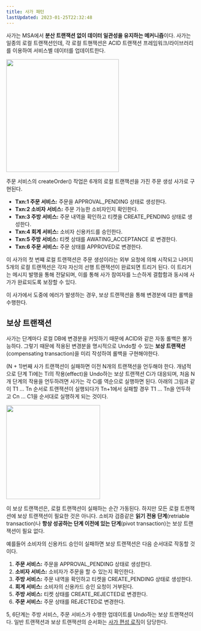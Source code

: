 ```yaml
---
title: 사가 패턴
lastUpdated: 2023-01-25T22:32:48
---
```


사가는 MSA에서 **분산 트랜잭션 없이 데이터 일관성을 유지하는 메커니즘**이다. 사가는 일종의 로컬 트랜잭션인데, 각 로컬 트핸잭션은 ACID 트랜잭션 프레임워크/라이브러리를 이용하여 서비스별 데이터를 업데이트한다.

<img height=300px src="https://user-images.githubusercontent.com/81006587/214555623-392aa90b-891a-4414-b9f2-5ec3b57275ae.png"/>

주문 서비스의 createOrder() 작업은 6개의 로컬 트랜잭션을 가진 주문 생성 사가로 구현된다.

- **Txn:1 주문 서비스:** 주문을 APPROVAL_PENDING 상태로 생성한다. 
- **Txn:2 소비자 서비스:** 주문 가능한 소비자인지 확인한다.
- **Txn:3 주방 서비스:** 주문 내역을 확인하고 티켓을 CREATE_PENDING 상태로 생성한다.
- **Txn:4 회계 서비스:** 소비자 신용카드를 승인한다.
- **Txn:5 주방 서비스:** 티켓 상태를 AWATING_ACCEPTANCE 로 변경한다.
- **Txn:6 주문 서비스:** 주문 상태를 APPROVED로 변경한다.

이 사가의 첫 번쨰 로컬 트랜잭션은 주문 생성이라는 외부 요청에 의해 시작되고 나머지 5개의 로컬 트랜잭션은 각자 자신의 선행 트랜잭션이 완료되면 트리거 된다. 이 트리거는 메시지 발행을 통해 전달되며, 이를 통해 사가 참여자를 느슨하게 결합함과 동시에 사가가 완료되도록 보장할 수 있다.

이 사가에서 도중에 에러가 발생하는 경우, 보상 트랜잭션을 통해 변경분에 대한 롤백을 수행한다.

## 보상 트랜잭션

사가는 단계마다 로컬 DB에 변경분을 커밋하기 때문에 ACID와 같은 자동 롤백은 불가능하다. 그렇기 때문에 적용된 변경분을 명시적으로 Undo할 수 있는 **보상 트랜잭션**(compensating transaction)을 미리 작성하여 롤백을 구현해야한다.

(N + 1)번째 사가 트랜잭션이 실패하면 이전 N개의 트랜잭션을 언두해야 한다. 개념적으로 단계 Ti에는 Ti의 작용(effect)을 Undo하는 보상 트랜잭션 Ci가 대응되며, 처음 N개 단계의 작용을 언두하려면 사가는 각 Ci를 역순으로 실행하면 된다. 아래의 그림과 같이 T1 … Tn 순서로 트랜잭션이 실행되다가 Tn+1에서 실패할 경우 T1 … Tn을 언두하고 Cn … C1을 순서대로 실행하게 되는 것이다.

<img height=250px src="https://user-images.githubusercontent.com/81006587/214557902-18f74eb5-313f-42f0-b8df-af873f3ecad6.png"/>

이 보상 트랜잭션은, 로컬 트랜잭션이 실패하는 순간 가동된다. 하지만 모든 로컬 트랜잭션에 보상 트랜잭션이 필요한 것은 아니다. 소비자 검증같은 **읽기 전용 단계**(retriable transaction)나 **항상 성공하는 단계 이전에 있는 단계**(pivot transaction)는 보상 트랜잭션이 필요 없다.

예를들어 소비자의 신용카드 승인이 실패하면 보상 트랜잭션은 다음 순서대로 작동할 것이다.

1. **주문 서비스:** 주문을 APPROVAL_PENDING 상태로 생성한다.
2. **소비자 서비스:** 소비자가 주문을 할 수 있는지 확인한다.
3. **주방 서비스:** 주문 내역을 확인하고 티켓을 CREATE_PENDING 상태로 생성한다.
4. **회계 서비스:** 소비자의 신용카드 승인 요청이 거부된다.
5. **주방 서비스:** 티켓 상태를 CREATE_REJECTED로 변경한다.
6. **주문 서비스:** 주문 상태를 REJECTED로 변경한다.

5, 6단계는 주방 서비스, 주문 서비스가 수행한 업데이트를 Undo하는 보상 트랜잭션이다. 일반 트랜잭션과 보상 트랜잭션의 순서화는 [사가 편성 로직](./%EC%82%AC%EA%B0%80%E2%80%85%ED%8E%B8%EC%84%B1.md)이 담당한다.
